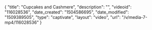 {
    "title": "Cupcakes and Cashmere",
    "description": "",
    "videoid": "116028536",
    "date_created": "1504586695",
    "date_modified": "1509389505",
    "type": "captivate",
    "layout": "video",
    "url": "\/v\/media-7-mp4\/116028536"
}